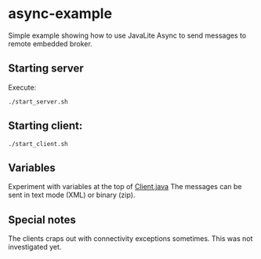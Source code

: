 # async-example

Simple example showing how to use JavaLite Async to send messages to remote embedded broker. 

## Starting server

Execute: 

    ./start_server.sh 
    
## Starting client: 

    ./start_client.sh

## Variables

Experiment with variables at the top of [Client.java](https://github.com/ipolevoy/async-example/blob/master/src/main/java/async_example/Client.java#L13)
The messages can be sent in text mode (XML) or binary (zip). 

## Special notes

The clients craps out with connectivity exceptions sometimes. This was not investigated yet.  
    
